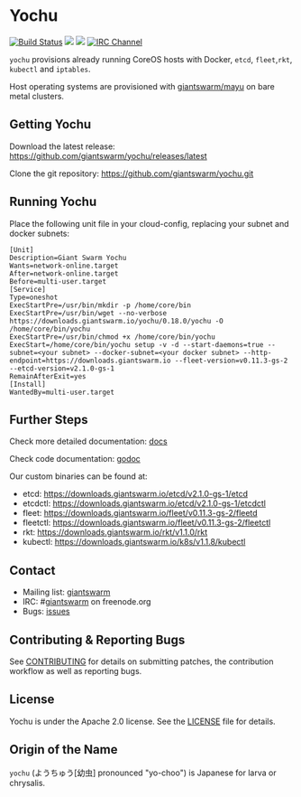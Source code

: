 # Yochu

[![Build Status](https://api.travis-ci.org/giantswarm/yochu.svg)](https://travis-ci.org/giantswarm/yochu) [![](https://godoc.org/github.com/giantswarm/yochu?status.svg)](http://godoc.org/github.com/giantswarm/yochu)
[![](https://img.shields.io/docker/pulls/giantswarm/yochu.svg)](http://hub.docker.com/giantswarm/yochu)
[![IRC Channel](https://img.shields.io/badge/irc-%23giantswarm-blue.svg)](https://kiwiirc.com/client/irc.freenode.net/#giantswarm)

`yochu` provisions already running CoreOS hosts with Docker, `etcd`, `fleet`,`rkt`, `kubectl` and `iptables`.

Host operating systems are provisioned with [giantswarm/mayu](http://github.com/giantswarm/mayu) on bare metal clusters.

## Getting Yochu

Download the latest release: https://github.com/giantswarm/yochu/releases/latest

Clone the git repository: https://github.com/giantswarm/yochu.git

## Running Yochu

Place the following unit file in your cloud-config, replacing your subnet and docker subnets:
```
[Unit]
Description=Giant Swarm Yochu
Wants=network-online.target
After=network-online.target
Before=multi-user.target
[Service]
Type=oneshot
ExecStartPre=/usr/bin/mkdir -p /home/core/bin
ExecStartPre=/usr/bin/wget --no-verbose https://downloads.giantswarm.io/yochu/0.18.0/yochu -O /home/core/bin/yochu
ExecStartPre=/usr/bin/chmod +x /home/core/bin/yochu
ExecStart=/home/core/bin/yochu setup -v -d --start-daemons=true --subnet=<your subnet> --docker-subnet=<your docker subnet> --http-endpoint=https://downloads.giantswarm.io --fleet-version=v0.11.3-gs-2 --etcd-version=v2.1.0-gs-1
RemainAfterExit=yes
[Install]
WantedBy=multi-user.target
```

## Further Steps

Check more detailed documentation: [docs](docs)

Check code documentation: [godoc](https://godoc.org/github.com/giantswarm/yochu)

Our custom binaries can be found at:
- etcd: https://downloads.giantswarm.io/etcd/v2.1.0-gs-1/etcd
- etcdctl: https://downloads.giantswarm.io/etcd/v2.1.0-gs-1/etcdctl
- fleet: https://downloads.giantswarm.io/fleet/v0.11.3-gs-2/fleetd
- fleetctl: https://downloads.giantswarm.io/fleet/v0.11.3-gs-2/fleetctl
- rkt: https://downloads.giantswarm.io/rkt/v1.1.0/rkt
- kubectl: https://downloads.giantswarm.io/k8s/v1.1.8/kubectl

## Contact

- Mailing list: [giantswarm](https://groups.google.com/forum/#!forum/giantswarm)
- IRC: #[giantswarm](irc://irc.freenode.org:6667/#giantswarm) on freenode.org
- Bugs: [issues](https://github.com/giantswarm/yochu/issues)

## Contributing & Reporting Bugs

See [CONTRIBUTING](CONTRIBUTING.md) for details on submitting patches, the
contribution workflow as well as reporting bugs.

## License

Yochu is under the Apache 2.0 license. See the [LICENSE](LICENSE) file for details.

## Origin of the Name

`yochu` (ようちゅう[幼虫] pronounced "yo-choo") is Japanese for larva or chrysalis.
